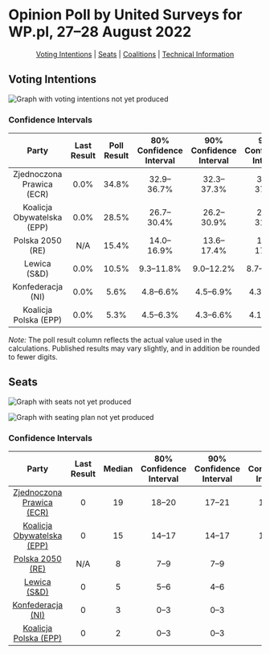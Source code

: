 # Opinion Poll by United Surveys for WP.pl, 27–28 August 2022

<p align="center"><a href="#voting-intentions">Voting Intentions</a> | <a href="#seats">Seats</a> | <a href="#coalitions">Coalitions</a> | <a href="#technical-information">Technical Information</a></p>

## Voting Intentions

![Graph with voting intentions not yet produced](2022-08-28-UnitedSurveys.png "Voting Intentions")

### Confidence Intervals

| Party | Last Result | Poll Result | 80% Confidence Interval | 90% Confidence Interval | 95% Confidence Interval | 99% Confidence Interval |
|:-----:|:-----------:|:-----------:|:-----------------------:|:-----------------------:|:-----------------------:|:-----------------------:|
| Zjednoczona Prawica (ECR) | 0.0% | 34.8% | 32.9–36.7% |32.3–37.3% |31.9–37.8% |31.0–38.7% |
| Koalicja Obywatelska (EPP) | 0.0% | 28.5% | 26.7–30.4% |26.2–30.9% |25.8–31.4% |24.9–32.3% |
| Polska 2050 (RE) | N/A | 15.4% | 14.0–16.9% |13.6–17.4% |13.3–17.8% |12.6–18.5% |
| Lewica (S&D) | 0.0% | 10.5% | 9.3–11.8% |9.0–12.2% |8.7–12.5% |8.2–13.2% |
| Konfederacja (NI) | 0.0% | 5.6% | 4.8–6.6% |4.5–6.9% |4.3–7.2% |4.0–7.7% |
| Koalicja Polska (EPP) | 0.0% | 5.3% | 4.5–6.3% |4.3–6.6% |4.1–6.9% |3.7–7.4% |

*Note:* The poll result column reflects the actual value used in the calculations. Published results may vary slightly, and in addition be rounded to fewer digits.

## Seats

![Graph with seats not yet produced](2022-08-28-UnitedSurveys-seats.png "Seats")

![Graph with seating plan not yet produced](2022-08-28-UnitedSurveys-seating-plan.png "Seating Plan")

### Confidence Intervals

| Party | Last Result | Median | 80% Confidence Interval | 90% Confidence Interval | 95% Confidence Interval | 99% Confidence Interval |
|:-----:|:-----------:|:------:|:-----------------------:|:-----------------------:|:-----------------------:|:-----------------------:|
| <a href="#zjednoczona-prawica-(ecr)">Zjednoczona Prawica (ECR)</a> | 0 | 19 | 18–20 |17–21 |17–21 |16–22 |
| <a href="#koalicja-obywatelska-(epp)">Koalicja Obywatelska (EPP)</a> | 0 | 15 | 14–17 |14–17 |14–17 |13–18 |
| <a href="#polska-2050-(re)">Polska 2050 (RE)</a> | N/A | 8 | 7–9 |7–9 |7–10 |6–10 |
| <a href="#lewica-(s&d)">Lewica (S&D)</a> | 0 | 5 | 5–6 |4–6 |4–7 |4–7 |
| <a href="#konfederacja-(ni)">Konfederacja (NI)</a> | 0 | 3 | 0–3 |0–3 |0–4 |0–4 |
| <a href="#koalicja-polska-(epp)">Koalicja Polska (EPP)</a> | 0 | 2 | 0–3 |0–3 |0–3 |0–4 |

